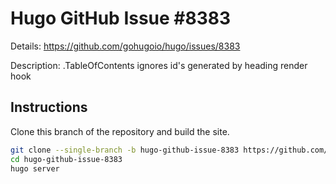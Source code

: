 # Hugo GitHub Issue #8383

Details: <https://github.com/gohugoio/hugo/issues/8383>

Description: .TableOfContents ignores id's generated by heading render hook

## Instructions

Clone this branch of the repository and build the site.

```bash
git clone --single-branch -b hugo-github-issue-8383 https://github.com/jmooring/hugo-testing hugo-github-issue-8383
cd hugo-github-issue-8383
hugo server
```
